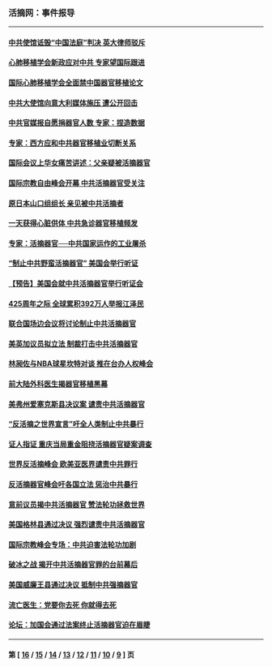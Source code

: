 ### 活摘网：事件报导
---
#### [中共使馆诋毁“中国法庭”判决 英大律师驳斥](../../pages/nf5877/n13833945.md?10050430) 
#### [心肺移植学会新政应对中共 专家望国际跟进](../../pages/nf5877/n13829043.md?10050430) 
#### [国际心肺移植学会全面禁中国器官移植论文](../../pages/nf5877/n13827785.md?10050430) 
#### [中共大使馆向意大利媒体施压 遭公开回击](../../pages/nf5877/n13826038.md?10050430) 
#### [中共官媒报自愿捐器官人数 专家：捏造数据](../../pages/nf5877/n13814130.md?10050430) 
#### [专家：西方应和中共器官移植业切断关系](../../pages/nf5877/n13772828.md?10050430) 
#### [国际会议上华女痛苦讲述：父亲疑被活摘器官](../../pages/nf5877/n13771583.md?10050430) 
#### [国际宗教自由峰会开幕 中共活摘器官受关注](../../pages/nf5877/n13769995.md?10050430) 
#### [原日本山口组组长 亲见被中共活摘者](../../pages/nf5877/n13767360.md?10050430) 
#### [一天获得心脏供体 中共急诊器官移植频发](../../pages/nf5877/n13764689.md?10050430) 
#### [专家：活摘器官──中共国家运作的工业屠杀](../../pages/nf5877/n13761178.md?10050430) 
#### [“制止中共野蛮活摘器官” 美国会举行听证](../../pages/nf5877/n13735831.md?10050430) 
#### [【预告】美国会就中共活摘器官举行听证会](../../pages/nf5877/n13732843.md?10050430) 
#### [425周年之际 全球累积392万人举报江泽民](../../pages/nf5877/n13719232.md?10050430) 
#### [联合国场边会议将讨论制止中共活摘器官](../../pages/nf5877/n13656361.md?10050430) 
#### [美英加议员拟立法 制裁打击中共活摘器官](../../pages/nf5877/n13430251.md?10050430) 
#### [林昶佐与NBA球星坎特对谈 推在台办人权峰会](../../pages/nf5877/n13414467.md?10050430) 
#### [前大陆外科医生揭器官移植黑幕](../../pages/nf5877/n13401416.md?10050430) 
#### [美弗州爱塞克斯县决议案 谴责中共活摘器官](../../pages/nf5877/n13320919.md?10050430) 
#### [“反活摘之世界宣言”吁全人类制止中共暴行](../../pages/nf5877/n13259730.md?10050430) 
#### [证人指证 重庆当局重金阻挠活摘器官疑案调查](../../pages/nf5877/n13259127.md?10050430) 
#### [世界反活摘峰会 欧美亚医界谴责中共罪行](../../pages/nf5877/n13253550.md?10050430) 
#### [反活摘器官峰会吁各国立法 惩治中共暴行](../../pages/nf5877/n13245052.md?10050430) 
#### [意前议员揭中共活摘器官 赞法轮功拯救世界](../../pages/nf5877/n13203445.md?10050430) 
#### [美国格林县通过决议 强烈谴责中共活摘器官](../../pages/nf5877/n13119367.md?10050430) 
#### [国际宗教峰会专场：中共迫害法轮功加剧](../../pages/nf5877/n13088279.md?10050430) 
#### [破冰之战 揭开中共活摘器官罪的台前幕后](../../pages/nf5877/n13082457.md?10050430) 
#### [美国威廉王县通过决议 抵制中共强摘器官](../../pages/nf5877/n13056521.md?10050430) 
#### [流亡医生：党要你去死 你就得去死](../../pages/nf5877/n13052835.md?10050430) 
#### [论坛：加国会通过法案终止活摘器官迫在眉睫](../../pages/nf5877/n13029839.md?10050430) 

---
#### 第 [ [16](./16.md?10050430) / [15](./15.md?10050430) / [14](./14.md?10050430) / [13](./13.md?10050430) / [12](./12.md?10050430) / [11](./11.md?10050430) / [10](./10.md?10050430) / [9](./9.md?10050430) ] 页
